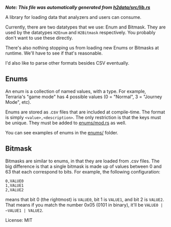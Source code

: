 ***Note: This file was automatically generated from [h2data/src/lib.rs](/h2data/src/lib.rs)***

A library for loading data that analyzers and users can consume.

Currently, there are two datatypes that we use: Enum and Bitmask. They are
used by the datatypes `H2Enum` and `H2Bitmask` respectively. You probably
don't want to use these directly.

There's also nothing stopping us from loading new Enums or Bitmasks at
runtime. We'll have to see if that's reasonable.

I'd also like to parse other formats besides CSV eventually.

## Enums

An enum is a collection of named values, with a type. For example,
Terraria's "game mode" has 4 possible values (0 = "Normal",
3 = "Journey Mode", etc).

Enums are stored as .csv files that are included at compile-time. The
format is simply `<value>,<description>`. The only restriction is that the
keys must be unique. They must be added to [enums/mod.rs](enums/mod.rs) as
well.

You can see examples of enums in the [enums/](enums/) folder.

## Bitmask

Bitmasks are similar to enums, in that they are loaded from .csv files. The
big difference is that a single bitmask is made up of values between 0 and
63 that each correspond to bits. For example, the following configuration:

```csv
0,VALUE0
1,VALUE1
2,VALUE2
```

means that bit 0 (the rightmost) is `VALUE0`, bit 1 is `VALUE1`, and bit 2
is `VALUE2`. That means if you match the number 0x05 (0101 in binary), it'll
be `VALUE0 | ~VALUE1 | VALUE2`.

License: MIT

